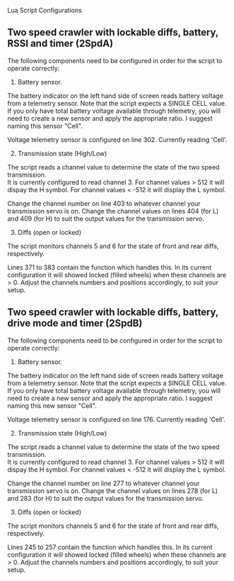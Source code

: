 Lua Script Configurations

## Two speed crawler with lockable diffs, battery, RSSI and timer (2SpdA)

The following components need to be configured in order for the script to operate correctly:

1. Battery sensor.

The battery indicator on the left hand side of screen reads battery voltage from a telemetry sensor.
Note that the script expects a SINGLE CELL value.  If you only have total battery voltage available
through telemetry, you will need to create a new sensor and apply the appropriate ratio.  I suggest
naming this sensor "Cell".

Voltage telemetry sensor is configured on line 302.  Currently reading 'Cell'.

2. Transmission state (High/Low)

The script reads a channel value to determine the state of the two speed transmission.  
It is currently configured to read channel 3.  For channel values > 512 it will dispay the H symbol.
For channel values < -512 it will display the L symbol.

Change the channel number on line 403 to whatever channel your transmission servo is on.
Change the channel values on lines 404 (for L) and 409 (for H) to suit the output values for the transmission servo.

3. Diffs (open or locked)

The script monitors channels 5 and 6 for the state of front and rear diffs, respectively.

Lines 371 to 383 contain the function which handles this.  In its current configuration it
will showed locked (filled wheels) when these channels are > 0.  Adjust the channels numbers
and positions accordingly, to suit your setup.

## Two speed crawler with lockable diffs, battery, drive mode and timer (2SpdB)

The following components need to be configured in order for the script to operate correctly:

1. Battery sensor.

The battery indicator on the left hand side of screen reads battery voltage from a telemetry sensor.
Note that the script expects a SINGLE CELL value.  If you only have total battery voltage available
through telemetry, you will need to create a new sensor and apply the appropriate ratio.  I suggest
naming this new sensor "Cell".

Voltage telemetry sensor is configured on line 176.  Currently reading 'Cell'.

2. Transmission state (High/Low)

The script reads a channel value to determine the state of the two speed transmission.  
It is currently configured to read channel 3.  For channel values > 512 it will dispay the H symbol.
For channel values < -512 it will display the L symbol.

Change the channel number on line 277 to whatever channel your transmission servo is on.
Change the channel values on lines 278 (for L) and 283 (for H) to suit the output values for the transmission servo.

3. Diffs (open or locked)

The script monitors channels 5 and 6 for the state of front and rear diffs, respectively.

Lines 245 to 257 contain the function which handles this.  In its current configuration it
will showed locked (filled wheels) when these channels are > 0.  Adjust the channels numbers
and positions accordingly, to suit your setup.
